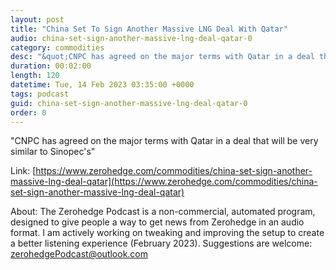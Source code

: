 ```yaml
---
layout: post
title: "China Set To Sign Another Massive LNG Deal With Qatar"
audio: china-set-sign-another-massive-lng-deal-qatar-0
category: commodities
desc: "&quot;CNPC has agreed on the major terms with Qatar in a deal that will be very similar to Sinopec's&quot;"
duration: 00:02:00
length: 120
datetime: Tue, 14 Feb 2023 03:35:00 +0000
tags: podcast
guid: china-set-sign-another-massive-lng-deal-qatar-0
order: 0
---
```

&quot;CNPC has agreed on the major terms with Qatar in a deal that will be very similar to Sinopec's&quot;

Link: [https://www.zerohedge.com/commodities/china-set-sign-another-massive-lng-deal-qatar](https://www.zerohedge.com/commodities/china-set-sign-another-massive-lng-deal-qatar)

About: The Zerohedge Podcast is a non-commercial, automated program, designed to give people a way to get news from Zerohedge in an audio format.  I am actively working on tweaking and improving the setup to create a better listening experience (February 2023).  Suggestions are welcome: [zerohedgePodcast@outlook.com](mailto:zerohedgePodcast@outlook.com)